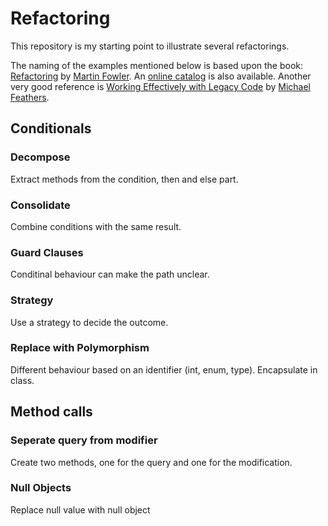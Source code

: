 # Refactoring

This repository is my starting point to illustrate several refactorings. 

The naming of the examples mentioned below is based upon the book: [Refactoring](https://martinfowler.com/books/refactoring.html) by [Martin Fowler](https://twitter.com/martinfowler). An [online catalog](https://refactoring.com/catalog/) is also available. Another very good reference is [Working Effectively with Legacy Code](https://www.r7krecon.com/legacy-code) by [Michael Feathers](https://twitter.com/mfeathers).

## Conditionals

### Decompose
Extract methods from the condition, then and else part.

### Consolidate 
Combine conditions with the same result.

### Guard Clauses
Conditinal behaviour can make the path unclear.

### Strategy
Use a strategy to decide the outcome.

### Replace with Polymorphism
Different behaviour based on an identifier (int, enum, type). Encapsulate in class.

## Method calls

### Seperate query from modifier
Create two methods, one for the query and one for the modification.

### Null Objects
Replace null value with null object